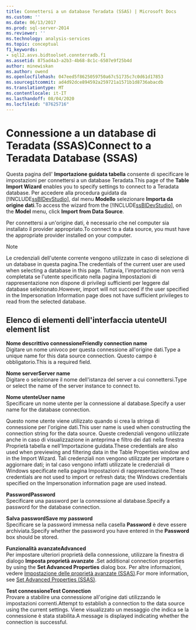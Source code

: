 ```yaml
---
title: Connettersi a un database Teradata (SSAS) | Microsoft Docs
ms.custom: ''
ms.date: 06/13/2017
ms.prod: sql-server-2014
ms.reviewer: ''
ms.technology: analysis-services
ms.topic: conceptual
f1_keywords:
- sql12.asvs.bidtoolset.connterradb.f1
ms.assetid: 875ad4a3-a2b3-4b68-8c1c-6507e9f25b4d
author: minewiskan
ms.author: owend
ms.openlocfilehash: 047eed5f8625059750a67c51735c7c0d61d17853
ms.sourcegitcommit: ad4d92dce894592a259721a1571b1d8736abacdb
ms.translationtype: MT
ms.contentlocale: it-IT
ms.lasthandoff: 08/04/2020
ms.locfileid: "87625716"
---
```

# <a name="connect-to-a-teradata-database-ssas"></a><span data-ttu-id="15870-102">Connessione a un database di Teradata (SSAS)</span><span class="sxs-lookup"><span data-stu-id="15870-102">Connect to a Teradata Database (SSAS)</span></span>
  <span data-ttu-id="15870-103">Questa pagina dell' **Importazione guidata tabella** consente di specificare le impostazioni per connettersi a un database Teradata.</span><span class="sxs-lookup"><span data-stu-id="15870-103">This page of the **Table Import Wizard** enables you to specify settings to connect to a Teradata database.</span></span> <span data-ttu-id="15870-104">Per accedere alla procedura guidata da [!INCLUDE[ssBIDevStudio](../includes/ssbidevstudio-md.md)], dal menu **Modello** selezionare **Importa da origine dati**.</span><span class="sxs-lookup"><span data-stu-id="15870-104">To access the wizard from the [!INCLUDE[ssBIDevStudio](../includes/ssbidevstudio-md.md)], on the **Model** menu, click **Import from Data Source**.</span></span>  
  
 <span data-ttu-id="15870-105">Per connettersi a un'origine dati, è necessario che nel computer sia installato il provider appropriato.</span><span class="sxs-lookup"><span data-stu-id="15870-105">To connect to a data source, you must have the appropriate provider installed on your computer.</span></span>  
  
> [!NOTE]  
>  <span data-ttu-id="15870-106">Le credenziali dell'utente corrente vengono utilizzate in caso di selezione di un database in questa pagina.</span><span class="sxs-lookup"><span data-stu-id="15870-106">The credentials of the current user are used when selecting a database in this page.</span></span> <span data-ttu-id="15870-107">Tuttavia, l'importazione non verrà completata se l'utente specificato nella pagina Impostazioni di rappresentazione non dispone di privilegi sufficienti per leggere dal database selezionato.</span><span class="sxs-lookup"><span data-stu-id="15870-107">However, import will not succeed if the user specified in the Impersonation Information page does not have sufficient privileges to read from the selected database.</span></span>  
  
## <a name="ui-element-list"></a><span data-ttu-id="15870-108">Elenco di elementi dell'interfaccia utente</span><span class="sxs-lookup"><span data-stu-id="15870-108">UI element list</span></span>  
 <span data-ttu-id="15870-109">**Nome descrittivo connessione**</span><span class="sxs-lookup"><span data-stu-id="15870-109">**Friendly connection name**</span></span>  
 <span data-ttu-id="15870-110">Digitare un nome univoco per questa connessione all'origine dati.</span><span class="sxs-lookup"><span data-stu-id="15870-110">Type a unique name for this data source connection.</span></span> <span data-ttu-id="15870-111">Questo campo è obbligatorio.</span><span class="sxs-lookup"><span data-stu-id="15870-111">This is a required field.</span></span>  
  
 <span data-ttu-id="15870-112">**Nome server**</span><span class="sxs-lookup"><span data-stu-id="15870-112">**Server name**</span></span>  
 <span data-ttu-id="15870-113">Digitare o selezionare il nome dell'istanza del server a cui connettersi.</span><span class="sxs-lookup"><span data-stu-id="15870-113">Type or select the name of the server instance to connect to.</span></span>  
  
 <span data-ttu-id="15870-114">**Nome utente**</span><span class="sxs-lookup"><span data-stu-id="15870-114">**User name**</span></span>  
 <span data-ttu-id="15870-115">Specificare un nome utente per la connessione al database.</span><span class="sxs-lookup"><span data-stu-id="15870-115">Specify a user name for the database connection.</span></span>  
  
 <span data-ttu-id="15870-116">Questo nome utente viene utilizzato quando si crea la stringa di connessione per l'origine dati.</span><span class="sxs-lookup"><span data-stu-id="15870-116">This user name is used when constructing the connection string for the data source.</span></span> <span data-ttu-id="15870-117">Queste credenziali vengono utilizzate anche in caso di visualizzazione in anteprima e filtro dei dati nella finestra Proprietà tabella e nell'Importazione guidata.</span><span class="sxs-lookup"><span data-stu-id="15870-117">These credentials are also used when previewing and filtering data in the Table Properties window and in the Import Wizard.</span></span> <span data-ttu-id="15870-118">Tali credenziali non vengono utilizzate per importare o aggiornare dati; in tal caso vengono infatti utilizzate le credenziali di Windows specificate nella pagina Impostazioni di rappresentazione.</span><span class="sxs-lookup"><span data-stu-id="15870-118">These credentials are not used to import or refresh data; the Windows credentials specified on the Impersonation information page are used instead.</span></span>  
  
 <span data-ttu-id="15870-119">**Password**</span><span class="sxs-lookup"><span data-stu-id="15870-119">**Password**</span></span>  
 <span data-ttu-id="15870-120">Specificare una password per la connessione al database.</span><span class="sxs-lookup"><span data-stu-id="15870-120">Specify a password for the database connection.</span></span>  
  
 <span data-ttu-id="15870-121">**Salva password**</span><span class="sxs-lookup"><span data-stu-id="15870-121">**Save my password**</span></span>  
 <span data-ttu-id="15870-122">Specificare se la password immessa nella casella **Password** è deve essere archiviata.</span><span class="sxs-lookup"><span data-stu-id="15870-122">Specify whether the password you have entered in the **Password** box should be stored.</span></span>  
  
 <span data-ttu-id="15870-123">**Funzionalità avanzate**</span><span class="sxs-lookup"><span data-stu-id="15870-123">**Advanced**</span></span>  
 <span data-ttu-id="15870-124">Per impostare ulteriori proprietà della connessione, utilizzare la finestra di dialogo **Imposta proprietà avanzate** .</span><span class="sxs-lookup"><span data-stu-id="15870-124">Set additional connection properties by using the **Set Advanced Properties** dialog box.</span></span> <span data-ttu-id="15870-125">Per altre informazioni, vedere [Impostazione delle proprietà avanzate &#40;SSAS&#41;](set-advanced-properties-ssas.md).</span><span class="sxs-lookup"><span data-stu-id="15870-125">For more information, see [Set Advanced Properties &#40;SSAS&#41;](set-advanced-properties-ssas.md).</span></span>  
  
 <span data-ttu-id="15870-126">**Test connessione**</span><span class="sxs-lookup"><span data-stu-id="15870-126">**Test Connection**</span></span>  
 <span data-ttu-id="15870-127">Provare a stabilire una connessione all'origine dati utilizzando le impostazioni correnti.</span><span class="sxs-lookup"><span data-stu-id="15870-127">Attempt to establish a connection to the data source using the current settings.</span></span> <span data-ttu-id="15870-128">Viene visualizzato un messaggio che indica se la connessione è stata stabilita.</span><span class="sxs-lookup"><span data-stu-id="15870-128">A message is displayed indicating whether the connection is successful.</span></span>  
  
  
